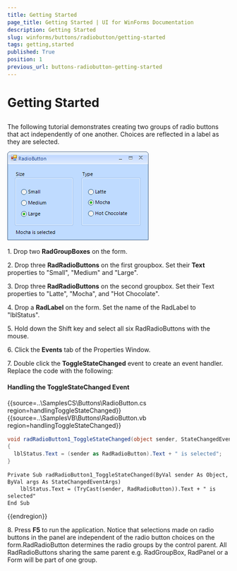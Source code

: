 ```yaml
---
title: Getting Started
page_title: Getting Started | UI for WinForms Documentation
description: Getting Started
slug: winforms/buttons/radiobutton/getting-started
tags: getting,started
published: True
position: 1
previous_url: buttons-radiobutton-getting-started
---
```


# Getting Started



## 

The following tutorial demonstrates creating two groups of radio buttons that act independently of one another. Choices are reflected in a label as they are selected.

![buttons-radiobutton-getting-started 001](images/buttons-radiobutton-getting-started001.png)

1\. Drop two __RadGroupBoxes__ on the form.

2\. Drop three __RadRadioButtons__ on the first groupbox. Set their __Text__ properties to "Small", "Medium" and "Large".

3\. Drop three __RadRadioButtons__ on the second groupbox. Set their Text properties to "Latte", "Mocha", and "Hot Chocolate".

4\. Drop a __RadLabel__ on the form. Set the name of the RadLabel to "lblStatus".

5\. Hold down the Shift key and select all six RadRadioButtons with the mouse.

6\. Click the __Events__ tab of the Properties Window.

7\. Double click the __ToggleStateChanged__ event to create an event handler. Replace the code with the following:
          	
#### Handling the ToggleStateChanged Event 



{{source=..\SamplesCS\Buttons\RadioButton.cs region=handlingToggleStateChanged}} 
{{source=..\SamplesVB\Buttons\RadioButton.vb region=handlingToggleStateChanged}} 

````C#
void radRadioButton1_ToggleStateChanged(object sender, StateChangedEventArgs args)
{
  lblStatus.Text = (sender as RadRadioButton).Text + " is selected";
}

````
````VB.NET
Private Sub radRadioButton1_ToggleStateChanged(ByVal sender As Object, ByVal args As StateChangedEventArgs)
    lblStatus.Text = (TryCast(sender, RadRadioButton)).Text + " is selected"
End Sub

````

{{endregion}} 

8\. Press __F5__ to run the application. Notice that selections made on radio buttons in the panel are independent of the radio button choices on the form.RadRadioButton determines the radio groups by the control parent. All RadRadioButtons sharing the same parent e.g. RadGroupBox, RadPanel or a Form will be part of one group.
